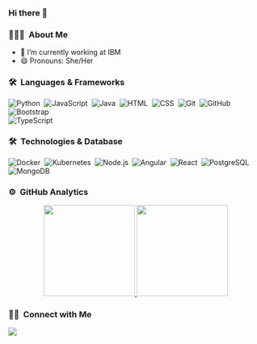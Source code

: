 ### Hi there 👋



<!--
**Gabicolombo/Gabicolombo** is a ✨ _special_ ✨ repository because its `README.md` (this file) appears on your GitHub profile.

Here are some ideas to get you started:

- 🌱 I’m currently learning ...
- 👯 I’m looking to collaborate on ...
- 🤔 I’m looking for help with ...
- 💬 Ask me about ...
- 📫 How to reach me: ...
- 😄 Pronouns: ...
- ⚡ Fun fact: ...
-->

### 👩🏻‍💻 &nbsp;About Me
- 🔭 I’m currently working at IBM
- 😄 Pronouns: She/Her

### 🛠 &nbsp;Languages & Frameworks

![Python](https://img.shields.io/badge/-Python-05122A?style=flat&logo=Python)&nbsp;
![JavaScript](https://img.shields.io/badge/-JavaScript-05122A?style=flat&logo=JavaScript)&nbsp;
![Java](https://img.shields.io/badge/-Java-05122A?style=flat&logo=Java&logoColor=FFA518)&nbsp;
![HTML](https://img.shields.io/badge/-HTML-05122A?style=flat&logo=HTML5)&nbsp;
![CSS](https://img.shields.io/badge/-CSS-05122A?style=flat&logo=CSS3&logoColor=1572B6)&nbsp;
![Git](https://img.shields.io/badge/-Git-05122A?style=flat&logo=git)&nbsp;
![GitHub](https://img.shields.io/badge/-GitHub-05122A?style=flat&logo=github)&nbsp;
![Bootstrap](https://img.shields.io/badge/-Bootstrap-05122A?style=flat&logo=bootstrap&logoColor=563D7C)\
![TypeScript](https://img.shields.io/badge/-TypeScript-05122A?style=flat&logo=TypeScript)&nbsp;

### 🛠 &nbsp;Technologies & Database

![Docker](https://img.shields.io/badge/-Docker-05122A?&logo=Docker)&nbsp;
![Kubernetes](https://img.shields.io/badge/-Kubernetes-05122A?&logo=Kubernetes)&nbsp;
![Node.js](https://img.shields.io/badge/-Node.js-05122A?&logo=node.js)&nbsp;
![Angular](https://img.shields.io/badge/-Angular-05122A?style=flat&logo=Angular)&nbsp;
![React](https://img.shields.io/badge/-React-05122A?style=flat&logo=React)&nbsp;
![PostgreSQL](https://img.shields.io/badge/-PostgreSQL-05122A?style=flat&logo=Postgresql)&nbsp;
![MongoDB](https://img.shields.io/badge/-MongoDB-05122A?style=flat&logo=MongoDB)&nbsp;

### ⚙️ &nbsp;GitHub Analytics

<p align="center">
  <a href="https://github.com/Gabicolombo">
    <img height="180em" src="https://github-readme-stats-eight-theta.vercel.app/api?username=Gabicolombo&show_icons=true&theme=algolia&include_all_commits=true&count_private=true"/>
    <img height="180em" src="https://github-readme-stats-eight-theta.vercel.app/api/top-langs/?username=Gabicolombo&layout=compact&langs_count=8&theme=algolia"/>
  </a>
</p>

### 🤝🏻 &nbsp;Connect with Me

<p align="center">

  <a href="https://www.linkedin.com/in/gabriela-colombo-alves-longo-3018b4152/"><img src="https://img.shields.io/badge/-Gabriela%20Colombo-0077B5?style=flat&logo=Linkedin&logoColor=white"/></a>

</p>

